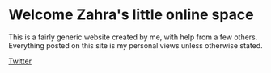 # Welcome Zahra's little online space

This is a fairly generic website created by me, with help from a few others. Everything posted on this site is my personal views unless otherwise stated. 

[Twitter](/twitter)
